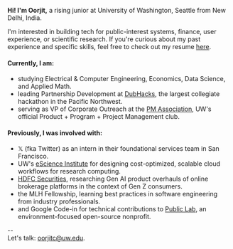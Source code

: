 **Hi! I'm Oorjit,** a rising junior at University of Washington, Seattle from New Delhi, India.

I'm interested in building tech for public-interest systems, finance, user experience, or scientific research. If you're curious about my past experience and specific skills, feel free to check out my resume [here](./assets/resume.pdf).

#### Currently, I am:
- studying Electrical & Computer Engineering, Economics, Data Science, and Applied Math.
- leading Partnership Development at [DubHacks](https://dubhacks.co), the largest collegiate hackathon in the Pacific Northwest.
- serving as VP of Corporate Outreach at the [PM Association](https://www.instagram.com/uwpma), UW's official Product + Program + Project Management club.

#### Previously, I was involved with:
- 𝕏 (fka Twitter) as an intern in their foundational services team in San Francisco.
- UW's [eScience Institute](https://escience.washington.edu) for designing cost-optimized, scalable cloud workflows for research computing.
- [HDFC Securities](https://www.hdfcsec.com), researching Gen AI product overhauls of online brokerage platforms in the context of Gen Z consumers.
- the MLH Fellowship, learning best practices in software engineering from industry professionals.
- and Google Code-in for technical contributions to [Public Lab](https://publiclab.org), an environment-focused open-source nonprofit.

--<br/>
Let's talk: oorjitc@uw.edu.

